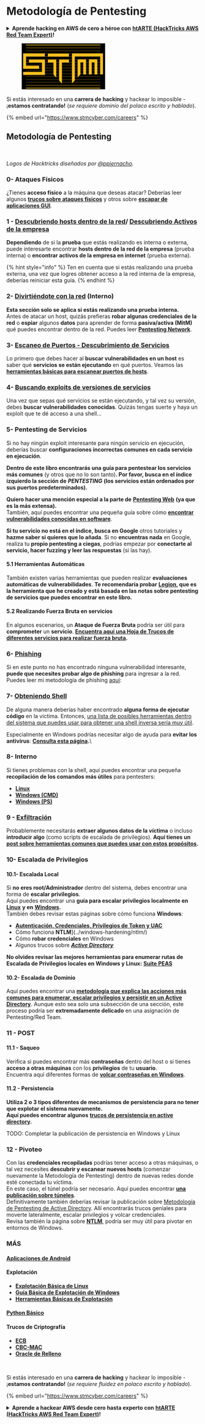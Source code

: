 # Metodología de Pentesting

<details>

<summary><strong>Aprende hacking en AWS de cero a héroe con</strong> <a href="https://training.hacktricks.xyz/courses/arte"><strong>htARTE (HackTricks AWS Red Team Expert)</strong></a><strong>!</strong></summary>

Otras formas de apoyar a HackTricks:

* Si deseas ver tu **empresa anunciada en HackTricks** o **descargar HackTricks en PDF** ¡Consulta los [**PLANES DE SUSCRIPCIÓN**](https://github.com/sponsors/carlospolop)!
* Obtén [**merchandising oficial de PEASS & HackTricks**](https://peass.creator-spring.com)
* Descubre [**La Familia PEASS**](https://opensea.io/collection/the-peass-family), nuestra colección exclusiva de [**NFTs**](https://opensea.io/collection/the-peass-family)
* **Únete al** 💬 [**grupo de Discord**](https://discord.gg/hRep4RUj7f) o al [**grupo de telegram**](https://t.me/peass) o **síguenos** en **Twitter** 🐦 [**@hacktricks\_live**](https://twitter.com/hacktricks\_live)**.**
* **Comparte tus trucos de hacking enviando PRs a los repositorios de** [**HackTricks**](https://github.com/carlospolop/hacktricks) y [**HackTricks Cloud**](https://github.com/carlospolop/hacktricks-cloud).

</details>

<figure><img src="../.gitbook/assets/image (1) (1) (1) (1) (1) (1) (1) (1) (1) (1) (1) (1) (1) (1) (1) (1) (1) (1) (1) (1) (1) (1).png" alt=""><figcaption></figcaption></figure>

Si estás interesado en una **carrera de hacking** y hackear lo imposible - ¡**estamos contratando!** (_se requiere dominio del polaco escrito y hablado_).

{% embed url="https://www.stmcyber.com/careers" %}

## Metodología de Pentesting

<figure><img src="../.gitbook/assets/HACKTRICKS-logo.svg" alt=""><figcaption></figcaption></figure>

_Logos de Hacktricks diseñados por_ [_@ppiernacho_](https://www.instagram.com/ppieranacho/)_._

### 0- Ataques Físicos

¿Tienes **acceso físico** a la máquina que deseas atacar? Deberías leer algunos [**trucos sobre ataques físicos**](../physical-attacks/physical-attacks.md) y otros sobre [**escapar de aplicaciones GUI**](../physical-attacks/escaping-from-gui-applications/).

### 1 - [Descubriendo hosts dentro de la red](pentesting-network/#discovering-hosts)/ [Descubriendo Activos de la empresa](external-recon-methodology/)

**Dependiendo** de si la **prueba** que estás realizando es interna o externa, puede interesarte encontrar **hosts dentro de la red de la empresa** (prueba interna) o **encontrar activos de la empresa en internet** (prueba externa).

{% hint style="info" %}
Ten en cuenta que si estás realizando una prueba externa, una vez que logres obtener acceso a la red interna de la empresa, deberías reiniciar esta guía.
{% endhint %}

### **2-** [**Divirtiéndote con la red**](pentesting-network/) **(Interno)**

**Esta sección solo se aplica si estás realizando una prueba interna.**\
Antes de atacar un host, quizás prefieras **robar algunas credenciales** **de la red** o **espiar** algunos **datos** para aprender de forma **pasiva/activa (MitM)** qué puedes encontrar dentro de la red. Puedes leer [**Pentesting Network**](pentesting-network/#sniffing).

### 3- [Escaneo de Puertos - Descubrimiento de Servicios](pentesting-network/#scanning-hosts)

Lo primero que debes hacer al **buscar vulnerabilidades en un host** es saber qué **servicios se están ejecutando** en qué puertos. Veamos las [**herramientas básicas para escanear puertos de hosts**](pentesting-network/#scanning-hosts).

### **4-** [Buscando exploits de versiones de servicios](search-exploits.md)

Una vez que sepas qué servicios se están ejecutando, y tal vez su versión, debes **buscar vulnerabilidades conocidas**. Quizás tengas suerte y haya un exploit que te dé acceso a una shell...

### **5-** Pentesting de Servicios

Si no hay ningún exploit interesante para ningún servicio en ejecución, deberías buscar **configuraciones incorrectas comunes en cada servicio en ejecución**.

**Dentro de este libro encontrarás una guía para pentestear los servicios más comunes** (y otros que no lo son tanto)**. Por favor, busca en el índice izquierdo la sección de** _**PENTESTING**_ **(los servicios están ordenados por sus puertos predeterminados).**

**Quiero hacer una mención especial a la parte de** [**Pentesting Web**](../network-services-pentesting/pentesting-web/) **(ya que es la más extensa).**\
También, aquí puedes encontrar una pequeña guía sobre cómo [**encontrar vulnerabilidades conocidas en software**](search-exploits.md).

**Si tu servicio no está en el índice, busca en Google** otros tutoriales y **hazme saber si quieres que lo añada**. Si no **encuentras nada** en Google, realiza tu **propio pentesting a ciegas**, podrías empezar por **conectarte al servicio, hacer fuzzing y leer las respuestas** (si las hay).

#### 5.1 Herramientas Automáticas

También existen varias herramientas que pueden realizar **evaluaciones automáticas de vulnerabilidades**. **Te recomendaría probar** [**Legion**](https://github.com/carlospolop/legion)**, que es la herramienta que he creado y está basada en las notas sobre pentesting de servicios que puedes encontrar en este libro.**

#### **5.2 Realizando Fuerza Bruta en servicios**

En algunos escenarios, un **Ataque de Fuerza Bruta** podría ser útil para **comprometer** un **servicio**. [**Encuentra aquí una Hoja de Trucos de diferentes servicios para realizar fuerza bruta**](brute-force.md)**.**

### 6- [Phishing](phishing-methodology/)

Si en este punto no has encontrado ninguna vulnerabilidad interesante, **puede que necesites probar algo de phishing** para ingresar a la red. Puedes leer mi metodología de phishing [aquí](phishing-methodology/):

### **7-** [**Obteniendo Shell**](shells/)

De alguna manera deberías haber encontrado **alguna forma de ejecutar código** en la víctima. Entonces, [una lista de posibles herramientas dentro del sistema que puedes usar para obtener una shell inversa sería muy útil](shells/).

Especialmente en Windows podrías necesitar algo de ayuda para **evitar los antivirus**: [**Consulta esta página**](../windows-hardening/av-bypass.md)**.**\\

### 8- Interno

Si tienes problemas con la shell, aquí puedes encontrar una pequeña **recopilación de los comandos más útiles** para pentesters:

* [**Linux**](../linux-hardening/useful-linux-commands/)
* [**Windows (CMD)**](../windows-hardening/basic-cmd-for-pentesters.md)
* [**Windows (PS)**](../windows-hardening/basic-powershell-for-pentesters/)

### **9 -** [**Exfiltración**](exfiltration.md)

Probablemente necesitarás **extraer algunos datos de la víctima** o incluso **introducir algo** (como scripts de escalada de privilegios). **Aquí tienes un** [**post sobre herramientas comunes que puedes usar con estos propósitos**](exfiltration.md)**.**
### **10- Escalada de Privilegios**

#### **10.1- Escalada Local**

Si **no eres root/Administrador** dentro del sistema, debes encontrar una forma de **escalar privilegios**.\
Aquí puedes encontrar una **guía para escalar privilegios localmente en** [**Linux**](../linux-hardening/privilege-escalation/) **y en** [**Windows**](../windows-hardening/windows-local-privilege-escalation/)**.**\
También debes revisar estas páginas sobre cómo funciona **Windows**:

* [**Autenticación, Credenciales, Privilegios de Token y UAC**](../windows-hardening/authentication-credentials-uac-and-efs.md)
* Cómo funciona **NTLM**](../windows-hardening/ntlm/)
* Cómo **robar credenciales** en Windows
* Algunos trucos sobre [_**Active Directory**_](../windows-hardening/active-directory-methodology/)

**No olvides revisar las mejores herramientas para enumerar rutas de Escalada de Privilegios locales en Windows y Linux:** [**Suite PEAS**](https://github.com/carlospolop/privilege-escalation-awesome-scripts-suite)

#### **10.2- Escalada de Dominio**

Aquí puedes encontrar una [**metodología que explica las acciones más comunes para enumerar, escalar privilegios y persistir en un Active Directory**](../windows-hardening/active-directory-methodology/). Aunque esto sea solo una subsección de una sección, este proceso podría ser **extremadamente delicado** en una asignación de Pentesting/Red Team.

### 11 - POST

#### **11.1 - Saqueo**

Verifica si puedes encontrar más **contraseñas** dentro del host o si tienes **acceso a otras máquinas** con los **privilegios** de tu **usuario**.\
Encuentra aquí diferentes formas de [**volcar contraseñas en Windows**](broken-reference/).

#### 11.2 - Persistencia

**Utiliza 2 o 3 tipos diferentes de mecanismos de persistencia para no tener que explotar el sistema nuevamente.**\
**Aquí puedes encontrar algunos** [**trucos de persistencia en active directory**](../windows-hardening/active-directory-methodology/#persistence)**.**

TODO: Completar la publicación de persistencia en Windows y Linux

### 12 - Pivoteo

Con las **credenciales recopiladas** podrías tener acceso a otras máquinas, o tal vez necesites **descubrir y escanear nuevos hosts** (comenzar nuevamente la Metodología de Pentesting) dentro de nuevas redes donde esté conectada tu víctima.\
En este caso, el túnel podría ser necesario. Aquí puedes encontrar [**una publicación sobre túneles**](tunneling-and-port-forwarding.md).\
Definitivamente también deberías revisar la publicación sobre [Metodología de Pentesting de Active Directory](../windows-hardening/active-directory-methodology/). Allí encontrarás trucos geniales para moverte lateralmente, escalar privilegios y volcar credenciales.\
Revisa también la página sobre [**NTLM**](../windows-hardening/ntlm/), podría ser muy útil para pivotar en entornos de Windows.

### MÁS

#### [Aplicaciones de Android](../mobile-pentesting/android-app-pentesting/)

#### **Explotación**

* [**Explotación Básica de Linux**](../exploiting/linux-exploiting-basic-esp/)
* [**Guía Básica de Explotación de Windows**](../exploiting/windows-exploiting-basic-guide-oscp-lvl.md)
* [**Herramientas Básicas de Explotación**](../exploiting/tools/)

#### [**Python Básico**](python/)

#### **Trucos de Criptografía**

* [**ECB**](../cryptography/electronic-code-book-ecb.md)
* [**CBC-MAC**](../cryptography/cipher-block-chaining-cbc-mac-priv.md)
* [**Oracle de Relleno**](../cryptography/padding-oracle-priv.md)

<figure><img src="../.gitbook/assets/image (1) (1) (1) (1) (1) (1) (1) (1) (1) (1) (1) (1) (1) (1) (1) (1) (1) (1) (1) (1) (1) (1) (1).png" alt=""><figcaption></figcaption></figure>

Si estás interesado en una **carrera de hacking** y hackear lo imposible - ¡**estamos contratando!** (_se requiere fluidez en polaco escrito y hablado_).

{% embed url="https://www.stmcyber.com/careers" %}

<details>

<summary><strong>Aprende a hackear AWS desde cero hasta experto con</strong> <a href="https://training.hacktricks.xyz/courses/arte"><strong>htARTE (HackTricks AWS Red Team Expert)</strong></a><strong>!</strong></summary>

Otras formas de apoyar a HackTricks:

* Si deseas ver tu **empresa anunciada en HackTricks** o **descargar HackTricks en PDF** ¡Consulta los [**PLANES DE SUSCRIPCIÓN**](https://github.com/sponsors/carlospolop)!
* Obtén la [**merchandising oficial de PEASS & HackTricks**](https://peass.creator-spring.com)
* Descubre [**The PEASS Family**](https://opensea.io/collection/the-peass-family), nuestra colección exclusiva de [**NFTs**](https://opensea.io/collection/the-peass-family)
* **Únete al** 💬 [**grupo de Discord**](https://discord.gg/hRep4RUj7f) o al [**grupo de telegram**](https://t.me/peass) o **síguenos** en **Twitter** 🐦 [**@hacktricks\_live**](https://twitter.com/hacktricks\_live)**.**
* **Comparte tus trucos de hacking enviando PRs a los repositorios de** [**HackTricks**](https://github.com/carlospolop/hacktricks) y [**HackTricks Cloud**](https://github.com/carlospolop/hacktricks-cloud).

</details>
